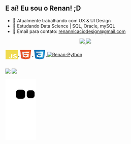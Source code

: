## E aí! Eu sou o Renan! ;D

- 🔭 Atualmente trabalhando com UX & UI Design
- 🌱 Estudando Data Science | SQL, Oracle, mySQL
- 💬 Email para contato: renannicaciodesign@gmail.com

<div align="center">
  <a href="https://www.behance.net/nicazzio">
  <img width="42%" src="https://github-readme-stats.vercel.app/api?username=renannicazzio&show_icons=false&theme=darkinclude_all_commits=true&count_private=true"/>
  <img width="50%" src="https://github-readme-stats.vercel.app/api/top-langs/?username=renannicazzio&layout=compact&langs_count=7&theme=dark"/>
</div>
<div style="display: inline_block"><br>
  <img align="center" alt="Renan-Js" height="30" width="40" src="https://raw.githubusercontent.com/devicons/devicon/master/icons/javascript/javascript-plain.svg">
  <img align="center" alt="Renan-HTML" height="30" width="40" src="https://raw.githubusercontent.com/devicons/devicon/master/icons/html5/html5-original.svg">
  <img align="center" alt="Renan-CSS" height="30" width="40" src="https://raw.githubusercontent.com/devicons/devicon/master/icons/css3/css3-original.svg">
  <img align="center" alt="Renan-Python" height="30" width="40" src="ttps://www.flaticon.com/free-icon/sql_2306173">
</div>
  
  ##
 
<div> 
  <a href="https://www.behance.net/nicazzio" target="_blank"><img src="https://img.shields.io/badge/-Behance-blue?style=for-the-badge&logo=behance&logoColor=white" target="_blank"></a>
  <a href = "mailto:renannicaciodesign@gmail.com"><img src="https://img.shields.io/badge/-Gmail-%23333?style=for-the-badge&logo=gmail&logoColor=white" target="_blank"></a>
 
  ![Snake animation](https://github.com/rafaballerini/rafaballerini/blob/output/github-contribution-grid-snake.svg)
  
  </div>

